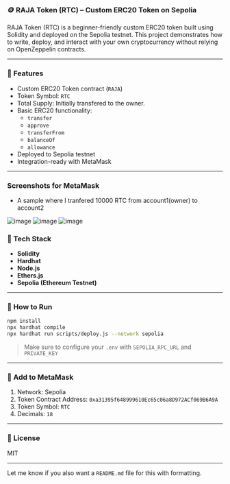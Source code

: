 

### 🪙 RAJA Token (RTC) – Custom ERC20 Token on Sepolia

RAJA Token (RTC) is a beginner-friendly custom ERC20 token built using Solidity and deployed on the Sepolia testnet. This project demonstrates how to write, deploy, and interact with your own cryptocurrency without relying on OpenZeppelin contracts.

---

### 🔧 Features

- Custom ERC20 Token contract (`RAJA`)
- Token Symbol: `RTC`
- Total Supply: Initially transfered to the owner.
- Basic ERC20 functionality:
  - `transfer`
  - `approve`
  - `transferFrom`
  - `balanceOf`
  - `allowance`
- Deployed to Sepolia testnet
- Integration-ready with MetaMask

---
### Screenshots for MetaMask
- A sample where I tranfered 10000 RTC from account1(owner) to account2

![image](https://github.com/user-attachments/assets/add00363-ed2b-4b3a-bbb3-05b4cddafa6f)
![image](https://github.com/user-attachments/assets/d8b05096-56aa-40c8-bf04-7cf3fe298dc0)
![image](https://github.com/user-attachments/assets/3a3e9546-37e6-4e1a-918b-4d17e42cc61a)





### 🧪 Tech Stack

- **Solidity**
- **Hardhat**
- **Node.js**
- **Ethers.js**
- **Sepolia (Ethereum Testnet)**

---

### 🚀 How to Run

```bash
npm install
npx hardhat compile
npx hardhat run scripts/deploy.js --network sepolia
```

> Make sure to configure your `.env` with `SEPOLIA_RPC_URL` and `PRIVATE_KEY`

---

### 🦊 Add to MetaMask

1. Network: Sepolia
2. Token Contract Address: `0xa31395f648999610Ec65c06a8D972ACf069B6A9A`
3. Token Symbol: `RTC`
4. Decimals: `18`

---

### 📜 License

MIT

---

Let me know if you also want a `README.md` file for this with formatting.
